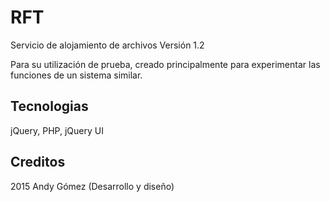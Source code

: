 # RFT
Servicio de alojamiento de archivos Versión 1.2

Para su utilización de prueba, creado principalmente para experimentar las funciones de un sistema similar.

## Tecnologias
jQuery, PHP, jQuery UI

## Creditos
2015 Andy Gómez (Desarrollo y diseño)
